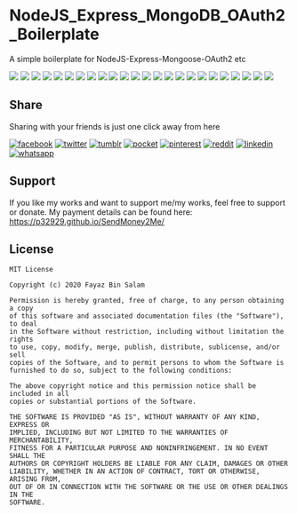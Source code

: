 # NodeJS_Express_MongoDB_OAuth2_Boilerplate
A simple boilerplate for NodeJS-Express-Mongoose-OAuth2 etc

[![](https://badgen.net/github/release/p32929/NodeJS_Express_MongoDB_OAuth2_Boilerplate)]() [![](https://badgen.net/github/release/p32929/NodeJS_Express_MongoDB_OAuth2_Boilerplate/stable)]() [![](https://badgen.net/github/tag/p32929/NodeJS_Express_MongoDB_OAuth2_Boilerplate)]() [![](https://badgen.net/github/watchers/p32929/NodeJS_Express_MongoDB_OAuth2_Boilerplate)]() [![](https://badgen.net/github/checks/p32929/NodeJS_Express_MongoDB_OAuth2_Boilerplate)]() [![](https://badgen.net/github/status/p32929/NodeJS_Express_MongoDB_OAuth2_Boilerplate)]() [![](https://badgen.net/github/stars/p32929/NodeJS_Express_MongoDB_OAuth2_Boilerplate)]() [![](https://badgen.net/github/forks/p32929/NodeJS_Express_MongoDB_OAuth2_Boilerplate)]() [![](https://badgen.net/github/issues/p32929/NodeJS_Express_MongoDB_OAuth2_Boilerplate)]() [![](https://badgen.net/github/open-issues/p32929/NodeJS_Express_MongoDB_OAuth2_Boilerplate)]() [![](https://badgen.net/github/closed-issues/p32929/NodeJS_Express_MongoDB_OAuth2_Boilerplate)]() [![](https://badgen.net/github/label-issues/p32929/NodeJS_Express_MongoDB_OAuth2_Boilerplate/help-wanted/open)]() [![](https://badgen.net/github/prs/p32929/NodeJS_Express_MongoDB_OAuth2_Boilerplate)]() [![](https://badgen.net/github/open-prs/p32929/NodeJS_Express_MongoDB_OAuth2_Boilerplate)]() [![](https://badgen.net/github/closed-prs/p32929/NodeJS_Express_MongoDB_OAuth2_Boilerplate)]() [![](https://badgen.net/github/merged-prs/p32929/NodeJS_Express_MongoDB_OAuth2_Boilerplate)]() [![](https://badgen.net/github/commits/p32929/NodeJS_Express_MongoDB_OAuth2_Boilerplate)]() [![](https://badgen.net/github/last-commit/p32929/NodeJS_Express_MongoDB_OAuth2_Boilerplate)]() [![](https://badgen.net/github/branches/p32929/NodeJS_Express_MongoDB_OAuth2_Boilerplate)]() [![](https://badgen.net/github/releases/p32929/NodeJS_Express_MongoDB_OAuth2_Boilerplate)]() [![](https://badgen.net/github/tags/p32929/NodeJS_Express_MongoDB_OAuth2_Boilerplate)]() [![](https://badgen.net/github/license/p32929/NodeJS_Express_MongoDB_OAuth2_Boilerplate)]() [![](https://badgen.net/github/contributors/p32929/NodeJS_Express_MongoDB_OAuth2_Boilerplate)]() [![](https://badgen.net/github/dependents-pkg/p32929/NodeJS_Express_MongoDB_OAuth2_Boilerplate)]() 

## Share
Sharing with your friends is just one click away from here

[![facebook](https://image.flaticon.com/icons/png/32/124/124010.png)](https://www.facebook.com/sharer/sharer.php?u=https://github.com/p32929/NodeJS_Express_MongoDB_OAuth2_Boilerplate)
[![twitter](https://image.flaticon.com/icons/png/32/124/124021.png)](https://twitter.com/intent/tweet?source=https://github.com/p32929/NodeJS_Express_MongoDB_OAuth2_Boilerplate)
[![tumblr](https://image.flaticon.com/icons/png/32/124/124012.png)](https://www.tumblr.com/share?v=3&u=https://github.com/p32929/NodeJS_Express_MongoDB_OAuth2_Boilerplate)
[![pocket](https://image.flaticon.com/icons/png/32/732/732238.png)](https://getpocket.com/save?url=https://github.com/p32929/NodeJS_Express_MongoDB_OAuth2_Boilerplate)
[![pinterest](https://image.flaticon.com/icons/png/32/124/124039.png)](https://pinterest.com/pin/create/button/?url=https://github.com/p32929/NodeJS_Express_MongoDB_OAuth2_Boilerplate)
[![reddit](https://image.flaticon.com/icons/png/32/2111/2111589.png)](https://www.reddit.com/submit?url=https://github.com/p32929/NodeJS_Express_MongoDB_OAuth2_Boilerplate)
[![linkedin](https://image.flaticon.com/icons/png/32/1409/1409945.png)](https://www.linkedin.com/shareArticle?mini=true&url=https://github.com/p32929/NodeJS_Express_MongoDB_OAuth2_Boilerplate)
[![whatsapp](https://image.flaticon.com/icons/png/32/733/733585.png)](https://api.whatsapp.com/send?text=https://github.com/p32929/NodeJS_Express_MongoDB_OAuth2_Boilerplate)

## Support
If you like my works and want to support me/my works, feel free to support or donate. My payment details can be found here: https://p32929.github.io/SendMoney2Me/

## License
```
MIT License

Copyright (c) 2020 Fayaz Bin Salam

Permission is hereby granted, free of charge, to any person obtaining a copy
of this software and associated documentation files (the "Software"), to deal
in the Software without restriction, including without limitation the rights
to use, copy, modify, merge, publish, distribute, sublicense, and/or sell
copies of the Software, and to permit persons to whom the Software is
furnished to do so, subject to the following conditions:

The above copyright notice and this permission notice shall be included in all
copies or substantial portions of the Software.

THE SOFTWARE IS PROVIDED "AS IS", WITHOUT WARRANTY OF ANY KIND, EXPRESS OR
IMPLIED, INCLUDING BUT NOT LIMITED TO THE WARRANTIES OF MERCHANTABILITY,
FITNESS FOR A PARTICULAR PURPOSE AND NONINFRINGEMENT. IN NO EVENT SHALL THE
AUTHORS OR COPYRIGHT HOLDERS BE LIABLE FOR ANY CLAIM, DAMAGES OR OTHER
LIABILITY, WHETHER IN AN ACTION OF CONTRACT, TORT OR OTHERWISE, ARISING FROM,
OUT OF OR IN CONNECTION WITH THE SOFTWARE OR THE USE OR OTHER DEALINGS IN THE
SOFTWARE.
```

